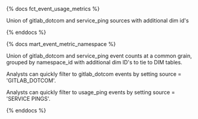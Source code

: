 {% docs fct_event_usage_metrics %}

Union of gitlab_dotcom and service_ping sources with additional dim id's

{% enddocs %}


{% docs mart_event_metric_namespace %}

Union of gitlab_dotcom and service_ping event counts at a common grain, grouped by namespace_id with additional dim ID's to tie to DIM tables.

Analysts can quickly filter to gitlab_dotcom events by setting source =  'GITLAB_DOTCOM'.

Analysts can quickly filter to usage_ping events by setting source =  'SERVICE PINGS'.

{% enddocs %}
